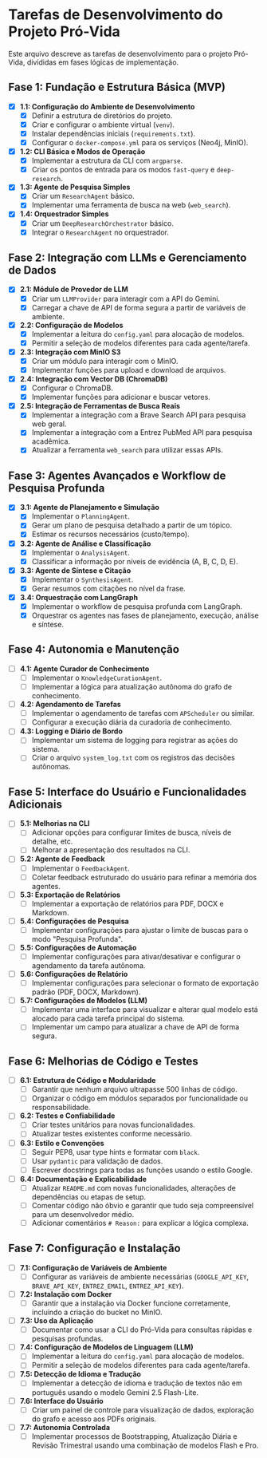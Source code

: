 # Tarefas de Desenvolvimento do Projeto Pró-Vida

Este arquivo descreve as tarefas de desenvolvimento para o projeto Pró-Vida, divididas em fases lógicas de implementação.

## Fase 1: Fundação e Estrutura Básica (MVP)

- [x] **1.1: Configuração do Ambiente de Desenvolvimento**
  - [x] Definir a estrutura de diretórios do projeto.
  - [x] Criar e configurar o ambiente virtual (`venv`).
  - [x] Instalar dependências iniciais (`requirements.txt`).
  - [x] Configurar o `docker-compose.yml` para os serviços (Neo4j, MinIO).

- [x] **1.2: CLI Básica e Modos de Operação**
  - [x] Implementar a estrutura da CLI com `argparse`.
  - [x] Criar os pontos de entrada para os modos `fast-query` e `deep-research`.

- [x] **1.3: Agente de Pesquisa Simples**
  - [x] Criar um `ResearchAgent` básico.
  - [x] Implementar uma ferramenta de busca na web (`web_search`).

- [x] **1.4: Orquestrador Simples**
  - [x] Criar um `DeepResearchOrchestrator` básico.
  - [x] Integrar o `ResearchAgent` no orquestrador.

## Fase 2: Integração com LLMs e Gerenciamento de Dados

- [x] **2.1: Módulo de Provedor de LLM**
  - [x] Criar um `LLMProvider` para interagir com a API do Gemini.
  - [x] Carregar a chave de API de forma segura a partir de variáveis de ambiente.

- [x] **2.2: Configuração de Modelos**
  - [x] Implementar a leitura do `config.yaml` para alocação de modelos.
  - [x] Permitir a seleção de modelos diferentes para cada agente/tarefa.

- [x] **2.3: Integração com MinIO S3**
  - [x] Criar um módulo para interagir com o MinIO.
  - [x] Implementar funções para upload e download de arquivos.

- [x] **2.4: Integração com Vector DB (ChromaDB)**
  - [x] Configurar o ChromaDB.
  - [x] Implementar funções para adicionar e buscar vetores.

- [x] **2.5: Integração de Ferramentas de Busca Reais**
  - [x] Implementar a integração com a Brave Search API para pesquisa web geral.
  - [x] Implementar a integração com a Entrez PubMed API para pesquisa acadêmica.
  - [x] Atualizar a ferramenta `web_search` para utilizar essas APIs.

## Fase 3: Agentes Avançados e Workflow de Pesquisa Profunda

- [x] **3.1: Agente de Planejamento e Simulação**
  - [x] Implementar o `PlanningAgent`.
  - [x] Gerar um plano de pesquisa detalhado a partir de um tópico.
  - [x] Estimar os recursos necessários (custo/tempo).

- [x] **3.2: Agente de Análise e Classificação**
  - [x] Implementar o `AnalysisAgent`.
  - [x] Classificar a informação por níveis de evidência (A, B, C, D, E).

- [x] **3.3: Agente de Síntese e Citação**
  - [x] Implementar o `SynthesisAgent`.
  - [x] Gerar resumos com citações no nível da frase.

- [x] **3.4: Orquestração com LangGraph**
  - [x] Implementar o workflow de pesquisa profunda com LangGraph.
  - [x] Orquestrar os agentes nas fases de planejamento, execução, análise e síntese.

## Fase 4: Autonomia e Manutenção

- [ ] **4.1: Agente Curador de Conhecimento**
  - [ ] Implementar o `KnowledgeCurationAgent`.
  - [ ] Implementar a lógica para atualização autônoma do grafo de conhecimento.

- [ ] **4.2: Agendamento de Tarefas**
  - [ ] Implementar o agendamento de tarefas com `APScheduler` ou similar.
  - [ ] Configurar a execução diária da curadoria de conhecimento.

- [ ] **4.3: Logging e Diário de Bordo**
  - [ ] Implementar um sistema de logging para registrar as ações do sistema.
  - [ ] Criar o arquivo `system_log.txt` com os registros das decisões autônomas.

## Fase 5: Interface do Usuário e Funcionalidades Adicionais

- [ ] **5.1: Melhorias na CLI**
  - [ ] Adicionar opções para configurar limites de busca, níveis de detalhe, etc.
  - [ ] Melhorar a apresentação dos resultados na CLI.

- [ ] **5.2: Agente de Feedback**
  - [ ] Implementar o `FeedbackAgent`.
  - [ ] Coletar feedback estruturado do usuário para refinar a memória dos agentes.

- [ ] **5.3: Exportação de Relatórios**
  - [ ] Implementar a exportação de relatórios para PDF, DOCX e Markdown.
- [ ] **5.4: Configurações de Pesquisa**
  - [ ] Implementar configurações para ajustar o limite de buscas para o modo "Pesquisa Profunda".
- [ ] **5.5: Configurações de Automação**
  - [ ] Implementar configurações para ativar/desativar e configurar o agendamento da tarefa autônoma.
- [ ] **5.6: Configurações de Relatório**
  - [ ] Implementar configurações para selecionar o formato de exportação padrão (PDF, DOCX, Markdown).
- [ ] **5.7: Configurações de Modelos (LLM)**
  - [ ] Implementar uma interface para visualizar e alterar qual modelo está alocado para cada tarefa principal do sistema.
  - [ ] Implementar um campo para atualizar a chave de API de forma segura.

## Fase 6: Melhorias de Código e Testes

- [ ] **6.1: Estrutura de Código e Modularidade**
  - [ ] Garantir que nenhum arquivo ultrapasse 500 linhas de código.
  - [ ] Organizar o código em módulos separados por funcionalidade ou responsabilidade.
- [ ] **6.2: Testes e Confiabilidade**
  - [ ] Criar testes unitários para novas funcionalidades.
  - [ ] Atualizar testes existentes conforme necessário.
- [ ] **6.3: Estilo e Convenções**
  - [ ] Seguir PEP8, usar type hints e formatar com `black`.
  - [ ] Usar `pydantic` para validação de dados.
  - [ ] Escrever docstrings para todas as funções usando o estilo Google.
- [ ] **6.4: Documentação e Explicabilidade**
  - [ ] Atualizar `README.md` com novas funcionalidades, alterações de dependências ou etapas de setup.
  - [ ] Comentar código não óbvio e garantir que tudo seja compreensível para um desenvolvedor médio.
  - [ ] Adicionar comentários `# Reason:` para explicar a lógica complexa.

## Fase 7: Configuração e Instalação

- [ ] **7.1: Configuração de Variáveis de Ambiente**
  - [ ] Configurar as variáveis de ambiente necessárias (`GOOGLE_API_KEY`, `BRAVE_API_KEY`, `ENTREZ_EMAIL`, `ENTREZ_API_KEY`).
- [ ] **7.2: Instalação com Docker**
  - [ ] Garantir que a instalação via Docker funcione corretamente, incluindo a criação do bucket no MinIO.
- [ ] **7.3: Uso da Aplicação**
  - [ ] Documentar como usar a CLI do Pró-Vida para consultas rápidas e pesquisas profundas.
- [ ] **7.4: Configuração de Modelos de Linguagem (LLM)**
  - [ ] Implementar a leitura do `config.yaml` para alocação de modelos.
  - [ ] Permitir a seleção de modelos diferentes para cada agente/tarefa.
- [ ] **7.5: Detecção de Idioma e Tradução**
  - [ ] Implementar a detecção de idioma e tradução de textos não em português usando o modelo Gemini 2.5 Flash-Lite.
- [ ] **7.6: Interface do Usuário**
  - [ ] Criar um painel de controle para visualização de dados, exploração do grafo e acesso aos PDFs originais.
- [ ] **7.7: Autonomia Controlada**
  - [ ] Implementar processos de Bootstrapping, Atualização Diária e Revisão Trimestral usando uma combinação de modelos Flash e Pro.
